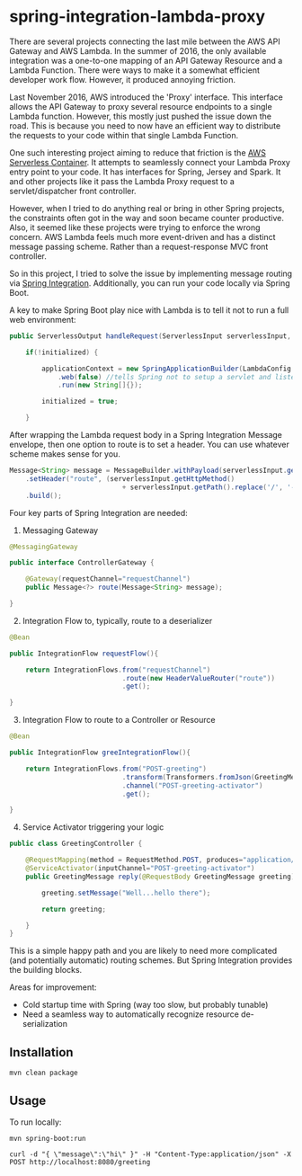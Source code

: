# spring-integration-lambda-proxy

There are several projects connecting the last mile between the AWS API Gateway and AWS Lambda.  In the summer of 2016, the only available integration was a one-to-one mapping of an API Gateway Resource and a Lambda Function.  There were ways to make it a somewhat efficient developer work flow.  However, it produced annoying friction.

Last November 2016, AWS introduced the 'Proxy' interface.  This interface allows the API Gateway to proxy several resource endpoints to a single Lambda function. However, this mostly just pushed the issue down the road. This is because you need to now have an efficient way to distribute the requests to your code within that single Lambda Function.

One such interesting project aiming to reduce that friction is the [AWS Serverless Container](https://github.com/awslabs/aws-serverless-java-container). It attempts to seamlessly connect your Lambda Proxy entry point to your code. It has interfaces for Spring, Jersey and Spark. It and other projects like it pass the Lambda Proxy request to a servlet/dispatcher front controller.

However, when I tried to do anything real or bring in other Spring projects, the constraints often got in the way and soon became counter productive. Also, it seemed like these projects were trying to enforce the wrong concern.  AWS Lambda feels much more event-driven and has a distinct message passing scheme. Rather than a request-response MVC front controller.

So in this project, I tried to solve the issue by implementing message routing via [Spring Integration](https://projects.spring.io/spring-integration/).  Additionally, you can run your code locally via Spring Boot.

A key to make Spring Boot play nice with Lambda is to tell it not to run a full web environment:

```java
public ServerlessOutput handleRequest(ServerlessInput serverlessInput, Context context) {

    if(!initialized) {

        applicationContext = new SpringApplicationBuilder(LambdaConfig.class)
            .web(false) //tells Spring not to setup a servlet and listen on port
            .run(new String[]{});

        initialized = true;

    }
```

After wrapping the Lambda request body in a Spring Integration Message envelope, then one option to route is to set a header. You can use whatever scheme makes sense for you.

```java
Message<String> message = MessageBuilder.withPayload(serverlessInput.getBody())
    .setHeader("route", (serverlessInput.getHttpMethod()
                            + serverlessInput.getPath().replace('/', '-'))
    .build();

```

Four key parts of Spring Integration are needed:

1. Messaging Gateway
```java
@MessagingGateway

public interface ControllerGateway {

    @Gateway(requestChannel="requestChannel")
    public Message<?> route(Message<String> message);

}
```
2. Integration Flow to, typically, route to a deserializer
```java
@Bean

public IntegrationFlow requestFlow(){

    return IntegrationFlows.from("requestChannel")
                            .route(new HeaderValueRouter("route"))
                            .get();

}
```
3. Integration Flow to route to a Controller or Resource
```java
@Bean

public IntegrationFlow greeIntegrationFlow(){

    return IntegrationFlows.from("POST-greeting")
                            .transform(Transformers.fromJson(GreetingMessage.class))
                            .channel("POST-greeting-activator")
                            .get();

}
```
4. Service Activator triggering your logic
```java
public class GreetingController {

    @RequestMapping(method = RequestMethod.POST, produces="application/json")
    @ServiceActivator(inputChannel="POST-greeting-activator")
    public GreetingMessage reply(@RequestBody GreetingMessage greeting) {

        greeting.setMessage("Well...hello there");

        return greeting;

    }
}
```

This is a simple happy path and you are likely to need more complicated (and potentially automatic) routing schemes.  But Spring Integration provides the building blocks.

Areas for improvement:
- Cold startup time with Spring (way too slow, but probably tunable)
- Need a seamless way to automatically recognize resource de-serialization

## Installation

```console
mvn clean package
```

## Usage

To run locally:
```console
mvn spring-boot:run

curl -d "{ \"message\":\"hi\" }" -H "Content-Type:application/json" -X POST http://localhost:8080/greeting

```